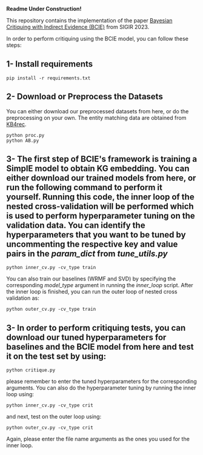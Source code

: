 **Readme Under Construction!**


This repository contains the implementation of the paper [Bayesian Critiquing with Indirect Evidence (BCIE)](https://ssanner.github.io/papers/sigir23_bcie.pdf) from SIGIR 2023.

In order to perform critiquing using the BCIE model, you can follow these steps:

## 1- Install requirements
~~~
pip install -r requirements.txt
~~~
## 2- Download or Preprocess the Datasets
You can either download our preprocessed datasets from here, or do the preprocessing on your own. The entity matching data are obtained from [KB4rec](https://github.com/RUCDM/KB4Rec).
~~~
python proc.py
python AB.py
~~~
## 3- The first step of BCIE's framework is training a SimplE model to obtain KG embedding. You can either download our trained models from here, or run the following command to perform it yourself. Running this code, the inner loop of the nested cross-validation will be performed which is used to perform hyperparameter tuning on the validation data. You can identify the hyperparameters that you want to be tuned by uncommenting the respective key and value pairs in the *param_dict* from *tune_utils.py*
~~~
python inner_cv.py -cv_type train
~~~

You can also train our baselines (WRMF and SVD) by specifying the corresponding *model_type* argument in running the *inner_loop* script. After the inner loop is finished, you can run the outer loop of nested cross validation as:
~~~
python outer_cv.py -cv_type train
~~~
## 3- In order to perform critiquing tests, you can download our tuned hyperparameters for baselines and the BCIE model from here and test it on the test set by using:
~~~
python critique.py
~~~
please remember to enter the tuned hyperparameters for the corresponding arguments.
You can also do the hyperparameter tuning by running the inner loop using:
~~~
python inner_cv.py -cv_type crit
~~~
and next, test on the outer loop using:
~~~
python outer_cv.py -cv_type crit
~~~
Again, please enter the file name arguments as the ones you used for the inner loop. 
